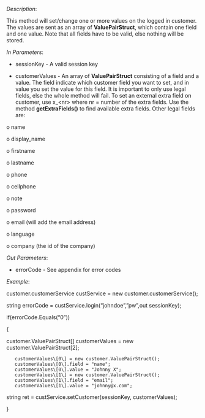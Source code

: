 <properties date="2016-06-24"
SortOrder="138"
/>

*Description*:

This method will set/change one or more values on the logged in customer. The values are sent as an array of **ValuePairStruct**, which contain one field and one value. Note that all fields have to be valid, else nothing will be stored.

 

*In Parameters*:

* sessionKey                        - A valid session key

* customerValues     - An array of **ValuePairStruct** consisting of a field and a value. The field indicate which customer field you want to set, and in value you set the value for this field. It is important to only use legal fields, else the whole method will fail. To set an external extra field on customer, use x\_&lt;nr&gt; where nr = number of the extra fields. Use the method **getExtraFields()** to find available extra fields. Other legal fields are:

o   name

o   display\_name

o   firstname

o   lastname

o   phone

o   cellphone

o   note

o   password

o   email (will add the email address)

o   language

o   company (the id of the company)

 

*Out Parameters*:

* errorCode  - See appendix for error codes

 

*Example*:

customer.customerService custService = new customer.customerService();

string errorCode = custService.login(“johndoe”,”pw”,out sessionKey);

if(errorCode.Equals(“0”))

{

customer.ValuePairStruct\[\] customerValues = new customer.ValuePairStruct\[2\];

 

       customerValues\[0\] = new customer.ValuePairStruct();
       customerValues\[0\].field = "name";
       customerValues\[0\].value = "Johnny X";
       customerValues\[1\] = new customer.ValuePairStruct();
       customerValues\[1\].field = "email";
       customerValues\[1\].value = "johnny@x.com";

string ret = custService.setCustomer(sessionKey, customerValues);

}
